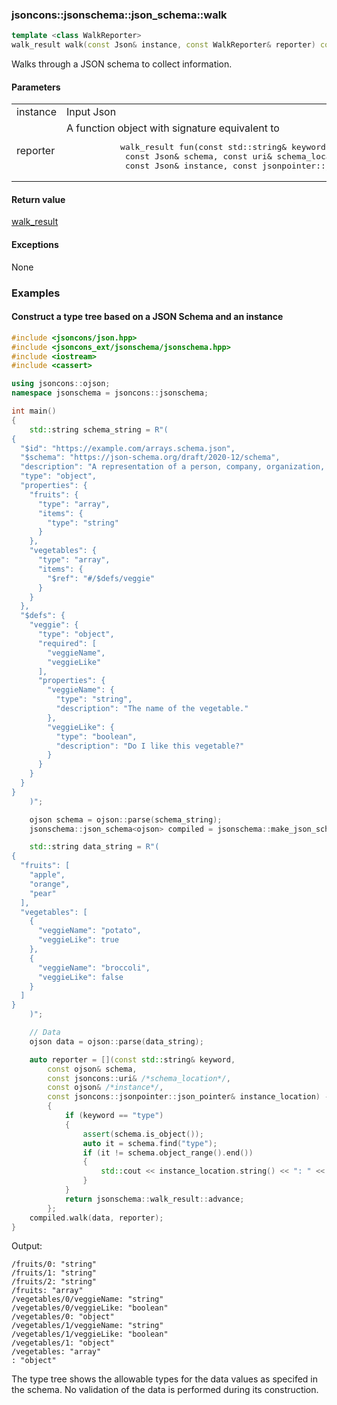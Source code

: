 ### jsoncons::jsonschema::json_schema::walk

```cpp
template <class WalkReporter>
walk_result walk(const Json& instance, const WalkReporter& reporter) const; (since 0.175.0)
```

Walks through a JSON schema to collect information.

#### Parameters

<table>
  <tr>
    <td>instance</td>
    <td>Input Json</td> 
  </tr>
  <tr>
    <td>reporter</td>
    <td>A function object with signature equivalent to 
    <pre>
           walk_result fun(const std::string& keyword,
            const Json& schema, const uri& schema_location,
            const Json& instance, const jsonpointer::json_pointer& instance_location)</pre>
</td> 
  </tr>
</table>

#### Return value
 
[walk_result](../walk_result.md)

#### Exceptions

None

### Examples

#### Construct a type tree based on a JSON Schema and an instance

```cpp
#include <jsoncons/json.hpp>
#include <jsoncons_ext/jsonschema/jsonschema.hpp>
#include <iostream>
#include <cassert>

using jsoncons::ojson;
namespace jsonschema = jsoncons::jsonschema;

int main()
{
    std::string schema_string = R"(
{
  "$id": "https://example.com/arrays.schema.json",
  "$schema": "https://json-schema.org/draft/2020-12/schema",
  "description": "A representation of a person, company, organization, or place",
  "type": "object",
  "properties": {
    "fruits": {
      "type": "array",
      "items": {
        "type": "string"
      }
    },
    "vegetables": {
      "type": "array",
      "items": {
        "$ref": "#/$defs/veggie"
      }
    }
  },
  "$defs": {
    "veggie": {
      "type": "object",
      "required": [
        "veggieName",
        "veggieLike"
      ],
      "properties": {
        "veggieName": {
          "type": "string",
          "description": "The name of the vegetable."
        },
        "veggieLike": {
          "type": "boolean",
          "description": "Do I like this vegetable?"
        }
      }
    }
  }
}
    )";

    ojson schema = ojson::parse(schema_string);
    jsonschema::json_schema<ojson> compiled = jsonschema::make_json_schema(std::move(schema));

    std::string data_string = R"(
{
  "fruits": [
    "apple",
    "orange",
    "pear"
  ],
  "vegetables": [
    {
      "veggieName": "potato",
      "veggieLike": true
    },
    {
      "veggieName": "broccoli",
      "veggieLike": false
    }
  ]
}
    )";

    // Data
    ojson data = ojson::parse(data_string);

    auto reporter = [](const std::string& keyword,
        const ojson& schema, 
        const jsoncons::uri& /*schema_location*/,
        const ojson& /*instance*/, 
        const jsoncons::jsonpointer::json_pointer& instance_location) -> jsonschema::walk_result
        {
            if (keyword == "type")
            {
                assert(schema.is_object());
                auto it = schema.find("type");
                if (it != schema.object_range().end())
                {
                    std::cout << instance_location.string() << ": " << it->value() << "\n";
                }
            }
            return jsonschema::walk_result::advance;
        };
    compiled.walk(data, reporter);
}
```
Output:
```
/fruits/0: "string"
/fruits/1: "string"
/fruits/2: "string"
/fruits: "array"
/vegetables/0/veggieName: "string"
/vegetables/0/veggieLike: "boolean"
/vegetables/0: "object"
/vegetables/1/veggieName: "string"
/vegetables/1/veggieLike: "boolean"
/vegetables/1: "object"
/vegetables: "array"
: "object"
```

The type tree shows the allowable types for the data values as specifed in the schema.
No validation of the data is performed during its construction.
